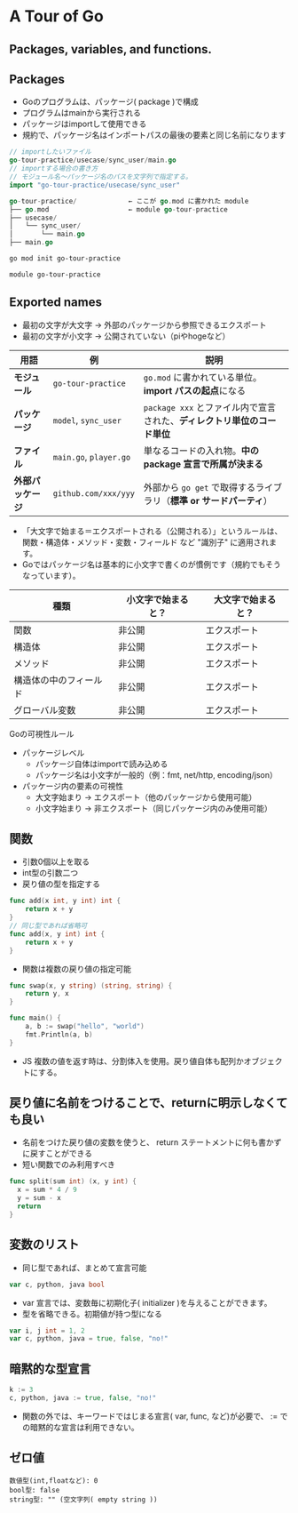 # A Tour of Go
## Packages, variables, and functions.

## Packages
- Goのプログラムは、パッケージ( package )で構成
- プログラムはmainから実行される
- パッケージはimportして使用できる
- 規約で、パッケージ名はインポートパスの最後の要素と同じ名前になります
```go
// importしたいファイル
go-tour-practice/usecase/sync_user/main.go
// importする場合の書き方
// モジュール名〜パッケージ名のパスを文字列で指定する。
import "go-tour-practice/usecase/sync_user"

go-tour-practice/             ← ここが go.mod に書かれた module
├── go.mod                    ← module go-tour-practice
├── usecase/
│   └── sync_user/
│       └── main.go
├── main.go
```

```bash
go mod init go-tour-practice

module go-tour-practice
```

## Exported names
- 最初の文字が大文字 → 外部のパッケージから参照できるエクスポート
- 最初の文字が小文字 → 公開されていない（piやhogeなど）

| 用語          | 例                      | 説明                                            |
| ----------- | ---------------------- | --------------------------------------------- |
| **モジュール**   | `go-tour-practice`     | `go.mod` に書かれている単位。**import パスの起点**になる        |
| **パッケージ**   | `model`, `sync_user`   | `package xxx` とファイル内で宣言された、**ディレクトリ単位のコード単位** |
| **ファイル**    | `main.go`, `player.go` | 単なるコードの入れ物。**中の package 宣言で所属が決まる**           |
| **外部パッケージ** | `github.com/xxx/yyy`   | 外部から `go get` で取得するライブラリ（**標準 or サードパーティ**）   |

- 「大文字で始まる＝エクスポートされる（公開される）」というルールは、
関数・構造体・メソッド・変数・フィールド など "識別子" に適用されます。
- Goではパッケージ名は基本的に小文字で書くのが慣例です（規約でもそうなっています）。

| 種類          | 小文字で始まると？ | 大文字で始まると？ |
| ----------- | --------- | --------- |
| 関数          | 非公開       | エクスポート    |
| 構造体         | 非公開       | エクスポート    |
| メソッド        | 非公開       | エクスポート    |
| 構造体の中のフィールド | 非公開       | エクスポート    |
| グローバル変数     | 非公開       | エクスポート    |

Goの可視性ルール
- パッケージレベル
  - パッケージ自体はimportで読み込める
  - パッケージ名は小文字が一般的（例：fmt, net/http, encoding/json）  
- パッケージ内の要素の可視性
  - 大文字始まり → エクスポート（他のパッケージから使用可能）
  - 小文字始まり → 非エクスポート（同じパッケージ内のみ使用可能）

## 関数
- 引数0個以上を取る
- int型の引数二つ
- 戻り値の型を指定する
```go
func add(x int, y int) int {
	return x + y
}
// 同じ型であれば省略可
func add(x, y int) int {
	return x + y
}
```
- 関数は複数の戻り値の指定可能
```go
func swap(x, y string) (string, string) {
	return y, x
}

func main() {
	a, b := swap("hello", "world")
	fmt.Println(a, b)
}
```
- JS 複数の値を返す時は、分割体入を使用。戻り値自体も配列かオブジェクトにする。

## 戻り値に名前をつけることで、returnに明示しなくても良い
- 名前をつけた戻り値の変数を使うと、 return ステートメントに何も書かずに戻すことができる
- 短い関数でのみ利用すべき
```go
func split(sum int) (x, y int) {
  x = sum * 4 / 9
  y = sum - x
  return
}
```

## 変数のリスト
- 同じ型であれば、まとめて宣言可能
```go
var c, python, java bool
```

- var 宣言では、変数毎に初期化子( initializer )を与えることができます。
- 型を省略できる。初期値が持つ型になる
```go
var i, j int = 1, 2
var c, python, java = true, false, "no!"
```

## 暗黙的な型宣言
```go
k := 3
c, python, java := true, false, "no!"
```
- 関数の外では、キーワードではじまる宣言( var, func, など)が必要で、 := での暗黙的な宣言は利用できない。

## ゼロ値
```
数値型(int,floatなど): 0
bool型: false
string型: "" (空文字列( empty string ))
```
